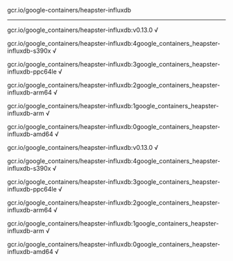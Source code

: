 gcr.io/google-containers/heapster-influxdb 

----
gcr.io/google_containers/heapster-influxdb:v0.13.0 √

gcr.io/google_containers/heapster-influxdb:4google_containers_heapster-influxdb-s390x √

gcr.io/google_containers/heapster-influxdb:3google_containers_heapster-influxdb-ppc64le √

gcr.io/google_containers/heapster-influxdb:2google_containers_heapster-influxdb-arm64 √

gcr.io/google_containers/heapster-influxdb:1google_containers_heapster-influxdb-arm √

gcr.io/google_containers/heapster-influxdb:0google_containers_heapster-influxdb-amd64 √

gcr.io/google_containers/heapster-influxdb:v0.13.0 √

gcr.io/google_containers/heapster-influxdb:4google_containers_heapster-influxdb-s390x √

gcr.io/google_containers/heapster-influxdb:3google_containers_heapster-influxdb-ppc64le √

gcr.io/google_containers/heapster-influxdb:2google_containers_heapster-influxdb-arm64 √

gcr.io/google_containers/heapster-influxdb:1google_containers_heapster-influxdb-arm √

gcr.io/google_containers/heapster-influxdb:0google_containers_heapster-influxdb-amd64 √

